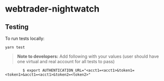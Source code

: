 # webtrader-nightwatch

## Testing
To run tests locally:
```
yarn test
```

> **Note to developers:** Add following with your values (user should have one virtual and real account for all tests to pass)
```
        $ export AUTHENTICATION_URL="<acct1=<acct1>&token1=<token1>&acct1=<acct1>&token2=<token2>"
```
